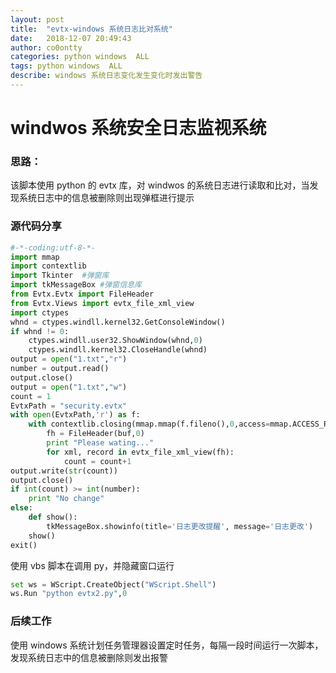 ```yaml
---
layout: post
title:  "evtx-windows 系统日志比对系统"
date:   2018-12-07 20:49:43 
author: co0ontty
categories: python windows  ALL 
tags: python windows  ALL
describe: windows 系统日志变化发生变化时发出警告
---
```


# windwos 系统安全日志监视系统
### 思路：
该脚本使用 python 的 evtx 库，对 windwos 的系统日志进行读取和比对，当发现系统日志中的信息被删除则出现弹框进行提示
### 源代码分享
```py
#-*-coding:utf-8-*-
import mmap
import contextlib
import Tkinter  #弹窗库
import tkMessageBox #弹窗信息库
from Evtx.Evtx import FileHeader
from Evtx.Views import evtx_file_xml_view
import ctypes 
whnd = ctypes.windll.kernel32.GetConsoleWindow()
if whnd != 0:
	ctypes.windll.user32.ShowWindow(whnd,0)
	ctypes.windll.kernel32.CloseHandle(whnd)
output = open("1.txt","r")
number = output.read()
output.close()
output = open("1.txt","w")
count = 1
EvtxPath = "security.evtx" 
with open(EvtxPath,'r') as f:
    with contextlib.closing(mmap.mmap(f.fileno(),0,access=mmap.ACCESS_READ)) as buf:
        fh = FileHeader(buf,0)
        print "Please wating..."
        for xml, record in evtx_file_xml_view(fh):
            count = count+1 
output.write(str(count))
output.close()
if int(count) >= int(number):
    print "No change"
else:
    def show():
        tkMessageBox.showinfo(title='日志更改提醒', message='日志更改')
    show()
exit()
```
使用 vbs 脚本在调用 py，并隐藏窗口运行  
```py
set ws = WScript.CreateObject("WScript.Shell")
ws.Run "python evtx2.py",0
```
### 后续工作
使用 windows 系统计划任务管理器设置定时任务，每隔一段时间运行一次脚本，发现系统日志中的信息被删除则发出报警